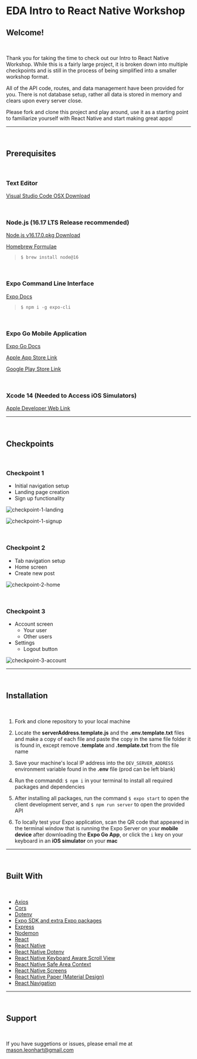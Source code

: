 # EDA Intro to React Native Workshop

## Welcome!

<br>

Thank you for taking the time to check out our Intro to React Native Workshop. While this is a fairly large project, it is broken down into multiple checkpoints and is still in the process of being simplified into a smaller workshop format.

All of the API code, routes, and data management have been provided for you. There is not database setup, rather all data is stored in memory and clears upon every server close.

Please fork and clone this project and play around, use it as a starting point to familiarize yourself with React Native and start making great apps!

---

<br>

## Prerequisites

<br>

### Text Editor

[Visual Studio Code OSX Download](https://code.visualstudio.com/docs/?dv=osx)

<br>

### Node.js (16.17 LTS Release recommended)
[Node.js v16.17.0.pkg Download](https://nodejs.org/dist/v16.17.0/node-v16.17.0.pkg)

[Homebrew Formulae](https://formulae.brew.sh/formula/node)

> `$ brew install node@16`

<br>

### Expo Command Line Interface

[Expo Docs](https://docs.expo.dev)

> `$ npm i -g expo-cli`

<br>

### Expo Go Mobile Application

[Expo Go Docs](https://expo.dev/client)

[Apple App Store Link](https://itunes.apple.com/app/apple-store/id982107779)

[Google Play Store Link](https://play.google.com/store/apps/details?id=host.exp.exponent&referrer=www)

<br>

### Xcode 14 (Needed to Access iOS Simulators)

[Apple Developer Web Link](https://developer.apple.com/xcode/)

---

<br>

## Checkpoints

<br>

### Checkpoint 1
- Initial navigation setup
- Landing page creation
- Sign up functionality

![checkpoint-1-landing](./assets/README-Screenshots/checkpoint-1-landing.png)

![checkpoint-1-signup](./assets/README-Screenshots/checkpoint-1-signup.png)

<br>

### Checkpoint 2
- Tab navigation setup
- Home screen
- Create new post

![checkpoint-2-home](./assets/README-Screenshots/checkpoint-2-home.png)

<br>

### Checkpoint 3
- Account screen
  - Your user
  - Other users
- Settings
  - Logout button

![checkpoint-3-account](./assets/README-Screenshots/checkpoint-3-account.png)

---

<br>

## Installation

<br>

1. Fork and clone repository to your local machine

2. Locate the **serverAddress.template.js** and the **.env.template.txt** files and make a copy of each file and paste the copy in the same file folder it is found in, except remove **.template** and **.template.txt** from the file name

3. Save your machine's local IP address into the `DEV_SERVER_ADDRESS` environment variable found in the **.env** file (prod can be left blank)

4. Run the commandd: `$ npm i` in your terminal to install all required packages and dependencies

5. After installing all packages, run the command `$ expo start` to open the client development server, and `$ npm run server` to open the provided API

6. To locally test your Expo application, scan the QR code that appeared in the terminal window that is running the Expo Server on your **mobile device** after downloading the **Expo Go App**, or click the `i` key on your keyboard in an **iOS simulator** on your **mac**

---

<br>

## Built With

<br>

- [Axios](https://axios-http.com/docs/intro)
- [Cors](https://www.npmjs.com/package/cors)
- [Dotenv](https://www.npmjs.com/package/dotenv)
- [Expo SDK and extra Expo packages](https://docs.expo.dev/)
- [Express](https://expressjs.com/)
- [Nodemon](https://nodemon.io/)
- [React](https://reactjs.org/)
- [React Native](https://reactnative.dev/)
- [React Native Dotenv](https://www.npmjs.com/package/react-native-dotenv)
- [React Native Keyboard Aware Scroll View](https://www.npmjs.com/package/react-native-keyboard-aware-scroll-view)
- [React Native Safe Area Context](https://www.npmjs.com/package/react-native-safe-area-context)
- [React Native Screens](https://www.npmjs.com/package/react-native-screens)
- [React Native Paper (Material Design)](https://www.npmjs.com/package/react-native-paper)
- [React Navigation](https://reactnavigation.org/)

---

<br>

## Support

<br>

If you have suggetions or issues, please email me at mason.leonhart@gmail.com